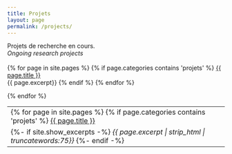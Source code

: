 ```yaml
---
title: Projets
layout: page
permalink: /projects/
---
```


Projets de recherche en cours.
<br><i>Ongoing research projects</i>
<br><br>
{% for page in site.pages %}
  {% if page.categories contains 'projets' %}
  <a href="{{ page.url | relative_url }}">{{ page.title }}</a>
  <br>{{ page.excerpt}}
  {% endif %}
{% endfor %}


<table style="width:100%;border:none;">
    <tr>
      <td style="border:none;">
        {% for page in site.pages %}
        {% if page.categories contains 'projets' %}
        <a href="{{ page.url | relative_url }}">{{ page.title }}</a>
        </a>
      </td>
    </tr>
    <tr>
      <td style="border:none;">
      {%- if site.show_excerpts -%}
        <i>{{ page.excerpt | strip_html | truncatewords:75}}</i>
      {%- endif -%}
      </td>
    </tr>
    {% endfor %}
  </table>
<br>
